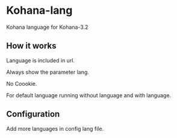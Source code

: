 Kohana-lang
===========

Kohana language for Kohana-3.2

How it works
------------

Language is included in url.

Always show the parameter lang.

No Coookie.

For default language running without language and with language.


Configuration
-------------

Add more languages in config lang file.
